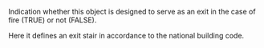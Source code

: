 Indication whether this object is designed to serve as an exit in the case of fire (TRUE) or not (FALSE).


<!-- comment -->


Here it defines an exit stair in accordance to the national building code.
